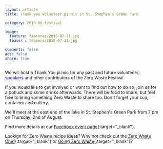 ```yaml
---
layout: article
title: Thank you volunteer picnic in St. Stephen's Green Park

category: 2018-06-festival

image:
  feature: features/2018-07-31.jpg
  teaser : teasers/2018-07-31.jpg

comments: false
ads: false
share: true
---
```


We will host a Thank You picnic for any past and future volunteers, <font color = "blue">speakers</font> and other contributors of the Zero Waste Festival. 

If you would like to get involved or want to find out how to do so, join us for a potluck and some drinks afterwards. There will be food to share, but feel free to bring something Zero Waste to share too. Don't forget your cup, container and cutlery. 

We'll meet at the east end of the lake in St. Stephen's Green Park from 7 pm on Thursday, 2nd of August.

Find more details at our [Facebook event page](https://www.facebook.com/events/984866701672849/){:target="_blank"}.

Lookign for Zero Waste recipe ideas? Why not check out the [Zero Waste Chef](https://zerowastechef.com/recipe-index/){:target="_blank"} or [Going Zero Waste](https://www.goingzerowaste.com/recipes-1/){:target="_blank"}?